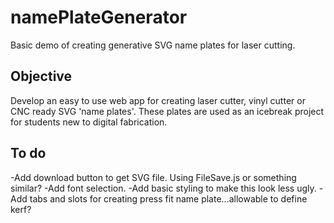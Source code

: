 # namePlateGenerator
Basic demo of creating generative SVG name plates for laser cutting.

## Objective
Develop an easy to use web app for creating laser cutter, vinyl cutter or CNC ready SVG 'name plates'. These plates are used as an icebreak project for students new to digital fabrication.

## To do
-Add download button to get SVG file. Using FileSave.js or something similar?
-Add font selection.
-Add basic styling to make this look less ugly.
-Add tabs and slots for creating press fit name plate...allowable to define kerf?

